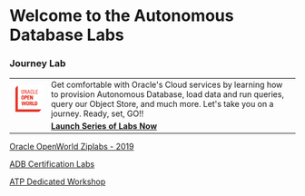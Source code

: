 # Welcome to the Autonomous Database Labs #

### Journey Lab ###
|  | |
| ------------- | ------------- |
| <img src="/data-management-library/common-template/img/oow.png" width=200>   | Get comfortable with Oracle's Cloud services by learning how to provision Autonomous Database, load data and run queries, query our Object Store, and much more.  Let's take you on a journey.  Ready, set, GO!! |
| |**[Launch Series of Labs Now](autonomous-data-warehouse/journey4-adwc)**  |


[Oracle OpenWorld Ziplabs - 2019](ziplabs)

[ADB Certification Labs](certification)


[ATP Dedicated Workshop](../autonomous-transaction-processing)
